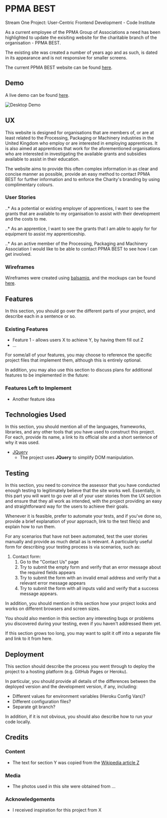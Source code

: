 # PPMA BEST

Stream One Project: User-Centric Frontend Development - Code Institute

As a current employee of the PPMA Group of Associations a need has been highlighted to update the exisiting website for the charitable branch of the organisation - PPMA BEST.

The existing site was created a number of years ago and as such, is dated in its appearance and is not responsive for smaller screens.

The current PPMA BEST website can be found [here](http://www.ppmabest.org.uk/).
 
## Demo

A live demo can be found [here](https://pengols.github.io/Milestone-1/).

![Desktop Demo](https://raw.githubusercontent.com/pengols/Milestone-1/master/mockups/website-mockup.PNG "Desktop Demo")

## UX

This website is designed for organisations that are members of, or are at least related to the Processing, Packaging or Machinery industries in the United Kingdom who employ or are interested in employing apprentices.  It is also aimed at apprentices that work for the aforementioned organisations who are interested in investigating the available grants and subsidies available to assist in their education.

The website aims to provide this often complex information in as clear and concise manner as possible, provide an easy method to contact PPMA BEST for further information and to enforce the Charity's branding by using complimentary colours.

### User Stories

..* As a potential or existing employer of apprentices, I want to see the grants that are available to my organisation to assist with their development and the costs to me.

..* As an apprentice, I want to see the grants that I am able to apply for for equipment to assist my apprenticeship.

..* As an active member of the Processing, Packaging and Machinery Association I would like to be able to contact PPMA BEST to see how I can get involved.

### Wireframes

Wireframes were created using [balsamiq](https://balsamiq.com/), and the mockups can be found [here](https://raw.githubusercontent.com/pengols/Milestone-1/master/mockups/Milestone-1-wireframe.pdf).

## Features

In this section, you should go over the different parts of your project, and describe each in a sentence or so.
 
### Existing Features
- Feature 1 - allows users X to achieve Y, by having them fill out Z
- ...

For some/all of your features, you may choose to reference the specific project files that implement them, although this is entirely optional.

In addition, you may also use this section to discuss plans for additional features to be implemented in the future:

### Features Left to Implement
- Another feature idea

## Technologies Used

In this section, you should mention all of the languages, frameworks, libraries, and any other tools that you have used to construct this project. For each, provide its name, a link to its official site and a short sentence of why it was used.

- [JQuery](https://jquery.com)
    - The project uses **JQuery** to simplify DOM manipulation.


## Testing

In this section, you need to convince the assessor that you have conducted enough testing to legitimately believe that the site works well. Essentially, in this part you will want to go over all of your user stories from the UX section and ensure that they all work as intended, with the project providing an easy and straightforward way for the users to achieve their goals.

Whenever it is feasible, prefer to automate your tests, and if you've done so, provide a brief explanation of your approach, link to the test file(s) and explain how to run them.

For any scenarios that have not been automated, test the user stories manually and provide as much detail as is relevant. A particularly useful form for describing your testing process is via scenarios, such as:

1. Contact form:
    1. Go to the "Contact Us" page
    2. Try to submit the empty form and verify that an error message about the required fields appears
    3. Try to submit the form with an invalid email address and verify that a relevant error message appears
    4. Try to submit the form with all inputs valid and verify that a success message appears.

In addition, you should mention in this section how your project looks and works on different browsers and screen sizes.

You should also mention in this section any interesting bugs or problems you discovered during your testing, even if you haven't addressed them yet.

If this section grows too long, you may want to split it off into a separate file and link to it from here.

## Deployment

This section should describe the process you went through to deploy the project to a hosting platform (e.g. GitHub Pages or Heroku).

In particular, you should provide all details of the differences between the deployed version and the development version, if any, including:
- Different values for environment variables (Heroku Config Vars)?
- Different configuration files?
- Separate git branch?

In addition, if it is not obvious, you should also describe how to run your code locally.


## Credits

### Content
- The text for section Y was copied from the [Wikipedia article Z](https://en.wikipedia.org/wiki/Z)

### Media
- The photos used in this site were obtained from ...

### Acknowledgements

- I received inspiration for this project from X
